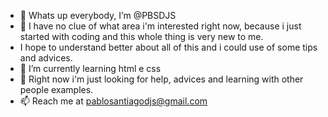 - 👋 Whats up everybody, I’m @PBSDJS
- 👀 I have no clue of what area i'm interested right now, because i just started with coding and this whole thing is very new to me.
- I hope to understand better about all of this and i could use of some tips and advices.
- 🌱 I’m currently learning html e css
- 💞️ Right now i'm just looking for help, advices and learning with other people examples.
- 📫 Reach me at pablosantiagodjs@gmail.com

<!---
PBSDJS/PBSDJS is a ✨ special ✨ repository because its `README.md` (this file) appears on your GitHub profile.
You can click the Preview link to take a look at your changes.
--->
